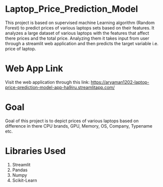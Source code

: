 # Laptop_Price_Prediction_Model
This project is based on supervised machine Learning algorithm (Random Forest) to predict prices of various laptops sets based on their features. It analyzes a large dataset of various laptops with the features that affect there prices and the total price. Analyzing them it takes input from user through a streamlit web application and then predicts the target variable i.e. price of laptop.

# Web App Link
Visit the web application through this link: https://aryaman1202-laptop-price-prediction-model-app-ha9iru.streamlitapp.com/

# Goal
Goal of this project is to depict prices of various laptops based on difference in there CPU brands, GPU, Memory, OS, Company, Typename etc. 

# Libraries Used
1. Streamlit
2. Pandas
3. Numpy
4. Scikit-Learn
